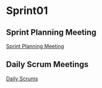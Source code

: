 # Sprint01

## Sprint Planning Meeting

[Sprint Planning Meeting](https://docs.google.com/spreadsheets/d/1tz_p9eoXRJC9klE0m0RzQRMRo0krP8kq-5Gu_ee79uM/edit?gid=1271837575#gid=1271837575&range=A1)

## Daily Scrum Meetings

[Daily Scrums](https://docs.google.com/spreadsheets/d/1tz_p9eoXRJC9klE0m0RzQRMRo0krP8kq-5Gu_ee79uM/edit?gid=0#gid=0&range=A1)
